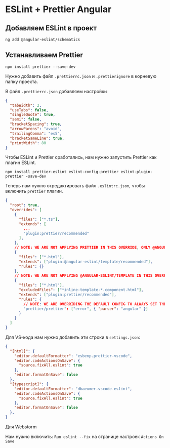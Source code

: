 # ESLint + Prettier Angular

## Добавляем ESLint в проект

```
ng add @angular-eslint/schematics
```

## Устанавливаем Prettier

```
npm install prettier --save-dev
```

Нужно добавить файл `.prettierrc.json` и 
`.prettierignore` в корневую папку проекта.

В файл `.prettierrc.json` добавляем настройки

```json
{
  "tabWidth": 2,
  "useTabs": false,
  "singleQuote": true,
  "semi": false,
  "bracketSpacing": true,
  "arrowParens": "avoid",
  "trailingComma": "es5",
  "bracketSameLine": true,
  "printWidth": 80
}
```

Чтобы ESLint и Prettier сработались, нам нужно запустить Prettier как плагин ESLint.
```git
npm install prettier-eslint eslint-config-prettier eslint-plugin-prettier -save-dev
```

Теперь нам нужно отредактировать файл 
`.eslintrc.json`, чтобы включить `prettier` плагин.
```json
{
  "root": true,
  "overrides": [
    {
      "files": ["*.ts"],
      "extends": [
        ...
        "plugin:prettier/recommended"
      ],
    },
    // NOTE: WE ARE NOT APPLYING PRETTIER IN THIS OVERRIDE, ONLY @ANGULAR-ESLINT/TEMPLATE
    {
      "files": ["*.html"],
      "extends": ["plugin:@angular-eslint/template/recommended"],
      "rules": {}
    },
    // NOTE: WE ARE NOT APPLYING @ANGULAR-ESLINT/TEMPLATE IN THIS OVERRIDE, ONLY PRETTIER
    {
      "files": ["*.html"],
      "excludedFiles": ["*inline-template-*.component.html"],
      "extends": ["plugin:prettier/recommended"],
      "rules": {
        // NOTE: WE ARE OVERRIDING THE DEFAULT CONFIG TO ALWAYS SET THE PARSER TO ANGULAR (SEE BELOW)
        "prettier/prettier": ["error", { "parser": "angular" }]
      }
    }
  ]
}
```

Для VS-кода нам нужно добавить эти строки в `settings.json`:
```json
{
  "[html]": {
    "editor.defaultFormatter": "esbenp.prettier-vscode",
    "editor.codeActionsOnSave": {
      "source.fixAll.eslint": true
    },
    "editor.formatOnSave": false
  },
  "[typescript]": {
    "editor.defaultFormatter": "dbaeumer.vscode-eslint",
    "editor.codeActionsOnSave": {
      "source.fixAll.eslint": true
    },
    "editor.formatOnSave": false
  },
}
```

Для Webstorm

Нам нужно включить: `Run eslint --fix` на странице настроек `Actions On Save`

